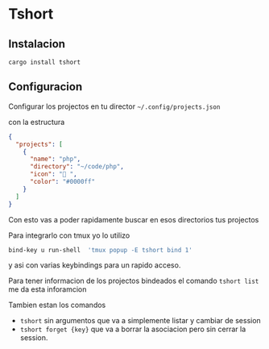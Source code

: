 # Tshort

## Instalacion

`cargo install tshort`


## Configuracion

Configurar los projectos en tu director `~/.config/projects.json`

con la estructura
```json
{
  "projects": [
    {
      "name": "php",
      "directory": "~/code/php",
      "icon": " ",
      "color": "#0000ff"
    }
  ]
}
```

Con esto vas a poder rapidamente buscar en esos directorios tus projectos

Para integrarlo con tmux yo lo utilizo

```sh
bind-key u run-shell  'tmux popup -E tshort bind 1'
```

y asi con varias keybindings para un rapido acceso.


Para tener informacion de los projectos bindeados el comando `tshort list` me da esta inforamcion

Tambien estan los comandos
- `tshort` sin argumentos que va a simplemente listar y cambiar de session
- `tshort forget {key}` que va a borrar la asociacion pero sin cerrar la session.
